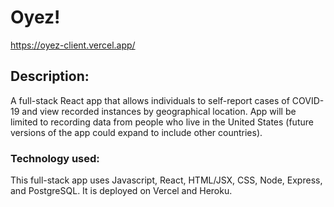 # **Oyez!**

https://oyez-client.vercel.app/

## Description:
A full-stack React app that allows individuals to self-report cases of COVID-19 and view recorded instances by geographical location. App will be limited to recording data from people who live in the United States (future versions of the app could expand to include other countries).

### Technology used:
This full-stack app uses Javascript, React, HTML/JSX, CSS, Node, Express, and PostgreSQL. It is deployed on Vercel and Heroku.
